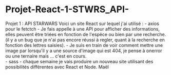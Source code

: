 # Projet-React-1-STWRS_API-
Projet 1 : API STARWARS
 Voici un site React sur lequel j'ai utilisé :
                    - axios pour le fetctch
                    - Je fais appelle à une API pour afficher des informations, elles peuvent être triées en fonction de l'espèce ou bien par une recherche.<br />
                    (il y a un bug que je n'ai pas encore réussi à regler, quant à la recherche en fonction des lettres saisies).
                    - Je suis en train de voir comment mettre une image par lorsqu'il y a une source d'image qui est 404, je pense à onerror ou une ternaire mais ... c'est en cours.<br />
                    - sass
                    - chaque semaine je vais produire un nouveau site utilisant des possibilités différentes avec React et Node.
                    Maël
